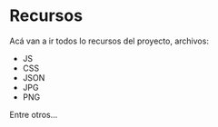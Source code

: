 # Recursos

Acá van a ir todos lo recursos del proyecto, archivos:

* JS
* CSS
* JSON
* JPG
* PNG


Entre otros...
